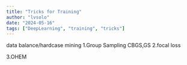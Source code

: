 ```yaml
---
title: "Tricks for Training"
author: "lvsolo"
date: "2024-05-16"
tags: ["DeepLearning", "training", "tricks"]
---
```


data balance/hardcase mining
1.Group Sampling
CBGS,GS
2.focal loss

3.OHEM
